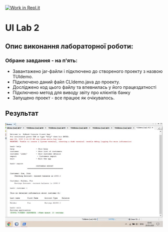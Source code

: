 [![Work in Repl.it](https://classroom.github.com/assets/work-in-replit-14baed9a392b3a25080506f3b7b6d57f295ec2978f6f33ec97e36a161684cbe9.svg)](https://classroom.github.com/online_ide?assignment_repo_id=2776988&assignment_repo_type=AssignmentRepo)
# UI Lab 2
## Опис виконання лабораторної роботи:
### Обране завдання - на п'ять:

* Завантажено jar-файли і підключено до створеного проекту з назвою TUIdemo.
* Підключено даний файл CLIdemo.java до проекту.
* Досліджено код цього файлу та впевнилась у його працездатності 
* Підключено метод для виводу звіту про клієнтів банку
* Запущено проект - все працює як очікувалось. 

## Результат
![](screenshot.jpg)

